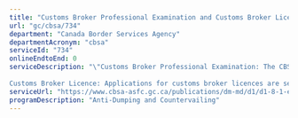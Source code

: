 ```yaml
---
title: "Customs Broker Professional Examination and Customs Broker Licencing"
url: "gc/cbsa/734"
department: "Canada Border Services Agency"
departmentAcronym: "cbsa"
serviceId: "734"
onlineEndtoEnd: 0
serviceDescription: "\"Customs Broker Professional Examination: The CBSA administers the Customs Broker Professional Exam annually.  The CBSA must ensure that the Customs Broker Professional Exams are marked, recorded and mailed to candidates within four weeks from the date of the exam. 
    
Customs Broker Licence: Applications for customs broker licences are sent to the CBSA, which must ensure that the applicant meets the requirements as stated under the Customs Brokers Licensing Regulations. If all regulatory requirements are satisfied, the CBSA will issue a customs broker licence. \""
serviceUrl: "https://www.cbsa-asfc.gc.ca/publications/dm-md/d1/d1-8-1-eng.html"
programDescription: "Anti-Dumping and Countervailing"
---
```

